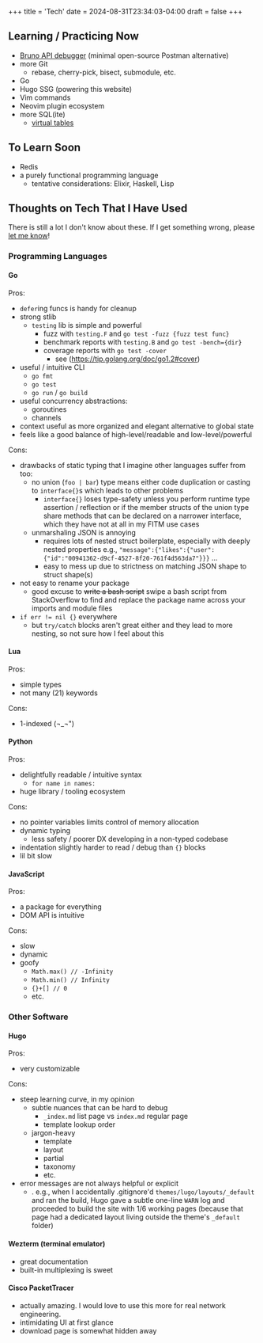 +++
title = 'Tech'
date = 2024-08-31T23:34:03-04:00
draft = false
+++

## Learning / Practicing Now

-   [Bruno API debugger](https://www.usebruno.com/) (minimal open-source Postman alternative)
-   more Git
    -   rebase, cherry-pick, bisect, submodule, etc.
-   Go
-   Hugo SSG (powering this website)
-   Vim commands
-   Neovim plugin ecosystem
-   more SQL(ite)
    -   [virtual tables](https://www.sqlite.org/fts5.html)

## To Learn Soon

-   Redis
-   a purely functional programming language
    -   tentative considerations: Elixir, Haskell, Lisp

## Thoughts on Tech That I Have Used

There is still a lot I don't know about these. If I get something wrong, please [let me know](mailto:jxl1729@miami.edu)!

### Programming Languages

#### Go

Pros:

-   `defer`ing funcs is handy for cleanup
-   strong stlib
    -   `testing` lib is simple and powerful
        -   fuzz with `testing.F` and `go test -fuzz {fuzz test func}`
        -   benchmark reports with `testing.B` and `go test -bench={dir}`
        -   coverage reports with `go test -cover`
            -   see (https://tip.golang.org/doc/go1.2#cover)
-   useful / intuitive CLI
    -   `go fmt`
    -   `go test`
    -   `go run` / `go build`
-   useful concurrency abstractions:
    -   goroutines
    -   channels
-   context useful as more organized and elegant alternative to global state
-   feels like a good balance of high-level/readable and low-level/powerful

Cons:

-   drawbacks of static typing that I imagine other languages suffer from too:
    -   no union (`foo | bar`) type means either code duplication or casting to `interface{}`s which leads to other problems
        -   `interface{}` loses type-safety unless you perform runtime type assertion / reflection or if the member structs of the union type share methods that can be declared on a narrower interface, which they have not at all in my FITM use cases
    -   unmarshaling JSON is annoying
        -   requires lots of nested struct boilerplate, especially with deeply nested properties e.g., `"message":{"likes":{"user":{"id":"00941362-d9cf-4527-8f20-761f4d563da7"}}}` ...
        -   easy to mess up due to strictness on matching JSON shape to struct shape(s)
-   not easy to rename your package
    -   good excuse to ~~write a bash script~~ swipe a bash script from StackOverflow to find and replace the package name across your imports and module files
-   `if err != nil {}` everywhere
    -   but `try/catch` blocks aren't great either and they lead to more nesting, so not sure how I feel about this

#### Lua

Pros:

-   simple types
-   not many (21) keywords

Cons:

-   1-indexed (¬_¬")

#### Python

Pros:

-   delightfully readable / intuitive syntax
    -   `for name in names:`
-   huge library / tooling ecosystem

Cons:

-   no pointer variables limits control of memory allocation
-   dynamic typing
    -   less safety / poorer DX developing in a non-typed codebase
-   indentation slightly harder to read / debug than `{}` blocks
-   lil bit slow

#### JavaScript

Pros:

-   a package for everything
-   DOM API is intuitive

Cons:

-   slow
-   dynamic
-   goofy
    -   `Math.max() // -Infinity`
    -   `Math.min() // Infinity`
    -   `{}+[] // 0`
    -   etc.

### Other Software

#### Hugo

Pros:

-   very customizable

Cons:

-   steep learning curve, in my opinion
    -   subtle nuances that can be hard to debug
        -   `_index.md` list page vs `index.md` regular page
        -   template lookup order
    -   jargon-heavy
        -   template
        -   layout
        -   partial
        -   taxonomy
        -   etc.
-   error messages are not always helpful or explicit
    -   . e.g., when I accidentally .gitignore'd `themes/lugo/layouts/_default` and ran the build, Hugo gave a subtle one-line `WARN` log and proceeded to build the site with 1/6 working pages (because that page had a dedicated layout living outside the theme's `_default` folder)

#### Wezterm (terminal emulator)

-   great documentation
-   built-in multiplexing is sweet

#### Cisco PacketTracer

-   actually amazing. I would love to use this more for real network engineering.
-   intimidating UI at first glance
-   download page is somewhat hidden away
